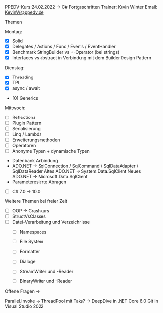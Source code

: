 PPEDV-Kurs:24.02.2022 -> C# Fortgeschritten
Trainer: Kevin Winter
Email: KevinW@ppedv.de

Themen

Montag:

- [x] Solid 
- [x] Delegates / Actions / Func / Events / EventHandler
- [x] Benchmark StringBuilder vs +-Operator (bei strings)
- [x] Interfaces vs abstract in Verbindung mit dem Builder Design Pattern 

Dienstag:
- [x] Threading
- [x] TPL
- [x] async / await
- [0] Generics

Mittwoch:
- [ ] Reflections 
 - [ ] Plugin Pattern
- [ ] Serialisierung
- [ ] Linq / Lambda 
- [ ] Erweiterungsmethoden  
- [ ] Operatoren
- [ ] Anonyme Typen + dynamische Typen

- Datenbank Anbindung
- ADO.NET -> SqlConnection / SqlCommand / SqlDataAdapter / SqlDataReader
	Altes ADO.NET -> System.Data.SqlClient
	Neues ADO.NET -> Microsoft.Data.SqlClient
- Parameteresierte Abragen 


- [ ] C# 7.0 -> 10.0

Weitere Themen bei freier Zeit
- [ ] OOP -> Crashkurs
- [ ] StructVsClasses 
- [ ] Datei-Verarbeitung und Verzeichnisse
	- [ ] Namespaces
	- [ ] File System
	- [ ] Formatter
	- [ ] Dialoge
	- [ ] StreamWriter und -Reader
	- [ ] BinaryWriter und -Reader


Offene Fragen ->

Parallel.Invoke -> 
ThreadPool mit Taks? -> DeepDive in .NET Core 6.0
Git in Visual Studio 2022 











